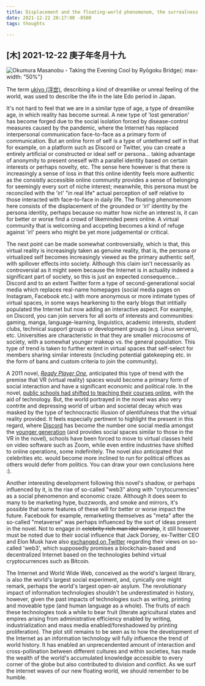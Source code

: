 ```yaml
---
title: Displacement and the floating-world phenomenom, the surrealness of reality
date: 2021-12-22 20:17:00 -0500
tags: thoughts

---
```


## [木] 2021-12-22 庚子年冬月十九

![Okumura Masanobu - Taking the Evening Cool by Ryōgoku Bridge](https://upload.wikimedia.org/wikipedia/commons/c/c6/Okumura_Masanobu_-_Taking_the_Evening_Cool_by_Ry%C5%8Dgoku_Bridge.png){: max-width: "50%"}

The term [ukiyo (浮世)](https://en.wikipedia.org/wiki/Ukiyo), describing a kind of dreamlike or unreal feeling of the world, was used to describe the life in the late Edo period in Japan.
<!-- 曾經有「浮世」所詞，指一種浮沉世界、飄揚如夢，話說是描寫著日本江戶時代晚年一種時代文化及史觀。 --><!-- 大唐盛年時， -->

It's not hard to feel that we are in a similar type of age, a type of dreamlike age, in which reality has become surreal. A new type of 'lost generation' has become forged due to the social isolation forced by disease-control measures caused by the pandemic, where the Internet has replaced interpersonal communication face-to-face as a primary form of communication. But an online form of self is a type of untethered self in that for example, on a platform such as Discord or Twitter, you can create a entirely artificial or constructed or ideal self or persona... taking advantage of anonymity to present oneself with a parallel identity based on certain interests or perhaps novelty, etc. The sense here however is that there is increasingly a sense of loss in that this online identity feels more authentic as the consistly accessible online community provides a sense of belonging for seemingly every sort of niche interest; meanwhile, this persona must be reconciled with the 'irl' "in real life" actual perception of self relative to those interacted with face-to-face in daily life. The floating phenomenom here consists of the displacement of the grounded or 'irl' identity by the persona identity, perhaps because no matter how niche an interest is, it can for better or worse find a crowd of likeminded peers online. A virtual community that is welcoming and accpeting becomes a kind of refuge against 'irl' peers who might be yet more judgemental or critical.

The next point can be made somewhat controversially, which is that, this virtual reality is increasingly taken as genuine reality, that is, the persona or virtualized self becomes increasingly viewed as the primary authentic self, with spillover effects into society. Although this claim isn't necessarily as controversial as it might seem because the Internet is in actuality indeed a significant part of society, so this is just an expected consequence... Discord and to an extent Twitter form a type of second-generational social media which replaces real-name homepages (social media pages on Instagram, Facebook etc.) with more anonymous or more intimate types of virtual spaces, in some ways hearkening to the early blogs that intitially populated the Internet but now adding an interactive aspect. For example, on Discord, you can join servers for all sorts of interests and communities: gaming, manga, language-learning, linguistics, academic interests, student clubs, technical support groups or development groups (e.g. Linux servers), etc. Universities are characteristic in that they are smaller microcosms of society, with a somewhat younger makeup vs. the general population. This type of trend is taken to further extent in virtual spaces that self-select for members sharing similar interests (including potential gatekeeping etc. in the form of bans and custom criteria to join the community). 

A 2011 novel, [*Ready Player One*](https://www.goodreads.com/book/show/9969571-ready-player-one), anticipated this type of trend with the premise that VR (virtual reality) spaces would become a primary form of social interaction and have a significant economic and political role. In the novel, [public schools had shifted to teaching their courses online](https://readyplayerone.fandom.com/wiki/Ludus), with the aid of technology. But, the world portrayed in the novel was also very contrite and depressing world of urban and societal decay which was masked by the type of technocractic illusion of plentifulness that the virtual reality provided. It feels especially pertinent to highlight the present in this regard, where [Discord](https://www.cnbc.com/2021/05/08/what-is-discord-chat-service-fosters-community-expands-beyond-gaming.html) has become the number one social media amongst the [younger generation](https://www.urbandictionary.com/define.php?term=Zoomer) (and provides social spaces similar to those in the VR in the novel), schools have been forced to move to virtual classes held on video software such as Zoom, while even entire industries have shifted to online operations, some indefinitely. The novel also anticipated that celebrities etc. would become more inclined to run for political offices as others would defer from politics. You can draw your own conclusions here :). 
<!-- There are also new types of entertainment that are more popular, such as streaming, vtubers,  -->

Another interesting development following this novel's shadow, or perhaps influenced by it, is the rise of so-called "web3" along with "crytocurrencies" as a social phenomenon and economic craze. Although it does seem to many to be marketing hype, buzzwords, and smoke and mirrors, it's possible that some features of these will for better or worse impact the future. Facebook for example, remarketing themselves as "meta" after the so-called "metaverse" was perhaps influenced by the sort of ideas present in the novel. Not to engage in ~~celebrity rich man idol worship~~, it still however must be noted due to their social influence that Jack Dorsey, ex-Twitter CEO and Elon Musk have also [exchanged on Twitter](https://www.reuters.com/markets/us/has-anyone-seen-web3-musk-dorsey-mock-techs-latest-buzzword-2021-12-21/) regarding their views on so-called 'web3', which supposedly promises a blockchain-based and decentralized Internet based on the technologies behind virtual cryptocurrences such as Bitcoin.  

The Internet and World Wide Web, conceived as the world's largest library, is also the world's largest social experiment, and, cynically one might remark, perhaps the world's largest open-air asylum. The revolutionary impact of information technologies shouldn't be underestimated in history, however, given the past impacts of technologies such as writing, printing and moveable type (and human language as a whole). The fruits of each these technologies took a while to bear fruit (literate agricultural states and empires arising from administrative efficiency enabled by writing, industrialization and mass media enabled/foreshadowed by printing proliferation). The plot still remains to be seen as to how the development of the Internet as an information technology will fully influence the trend of world history. It has enabled an unprecendented amount of interaction and cross-pollination between different cultures and within societies, has made the wealth of the world's accumulated knowledge accessible to every corner of the globe but also contributed to division and conflict. As we surf the internet waves of our new floating world, we should remember to be humble.
